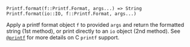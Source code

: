 ```
Printf.format(f::Printf.Format, args...) => String
Printf.format(io::IO, f::Printf.Format, args...)
```

Apply a printf format object `f` to provided `args` and return the formatted string (1st method), or print directly to an `io` object (2nd method). See [`@printf`](@ref) for more details on C `printf` support.
